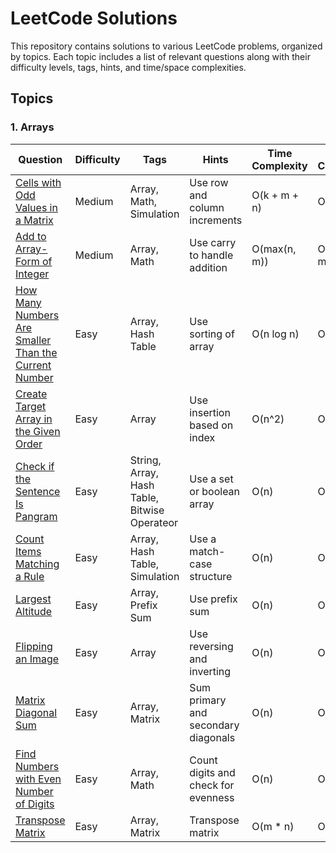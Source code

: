 # LeetCode Solutions

This repository contains solutions to various LeetCode problems, organized by topics. Each topic includes a list of relevant questions along with their difficulty levels, tags, hints, and time/space complexities.

## Topics

### 1. Arrays

| Question | Difficulty | Tags | Hints | Time Complexity | Space Complexity |
|----------|------------|------|-------|------------------|------------------|
| [Cells with Odd Values in a Matrix](https://leetcode.com/problems/cells-with-odd-values-in-a-matrix/) | Medium | Array, Math, Simulation | Use row and column increments | O(k + m + n) | O(m + n) |
| [Add to Array-Form of Integer](https://leetcode.com/problems/add-to-array-form-of-integer/) | Medium | Array, Math | Use carry to handle addition | O(max(n, m)) | O(max(n, m)) |
| [How Many Numbers Are Smaller Than the Current Number](https://leetcode.com/problems/how-many-numbers-are-smaller-than-the-current-number/) | Easy | Array, Hash Table | Use sorting of array | O(n log n) | O(n) |
| [Create Target Array in the Given Order](https://leetcode.com/problems/create-target-array-in-the-given-order/) | Easy | Array | Use insertion based on index | O(n^2) | O(n) | 
| [Check if the Sentence Is Pangram](https://leetcode.com/problems/check-if-the-sentence-is-pangram/) | Easy | String, Array, Hash Table, Bitwise Operateor | Use a set or boolean array | O(n) | O(1) |
| [Count Items Matching a Rule](https://leetcode.com/problems/count-items-matching-a-rule/) | Easy | Array, Hash Table, Simulation | Use a match-case structure | O(n) | O(1) |
| [Largest Altitude](https://leetcode.com/problems/largest-altitude/) | Easy | Array, Prefix Sum | Use prefix sum | O(n) | O(1) |
| [Flipping an Image](https://leetcode.com/problems/flipping-an-image/) | Easy | Array | Use reversing and inverting | O(n) | O(1) |
| [Matrix Diagonal Sum](https://leetcode.com/problems/matrix-diagonal-sum/) | Easy | Array, Matrix | Sum primary and secondary diagonals | O(n) | O(1) |
| [Find Numbers with Even Number of Digits](https://leetcode.com/problems/find-numbers-with-even-number-of-digits/) | Easy | Array, Math | Count digits and check for evenness | O(n) | O(1) |
| [Transpose Matrix](https://leetcode.com/problems/transpose-matrix/) | Easy | Array, Matrix | Transpose matrix | O(m * n) | O(m * n) |
